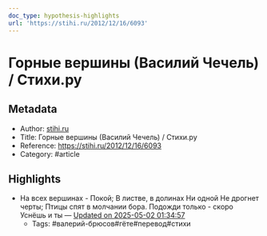 ```yaml
---
doc_type: hypothesis-highlights
url: 'https://stihi.ru/2012/12/16/6093'
---
```

# Горные вершины (Василий Чечель) / Стихи.ру

## Metadata
- Author: [stihi.ru]()
- Title: Горные вершины (Василий Чечель) / Стихи.ру
- Reference: https://stihi.ru/2012/12/16/6093
- Category: #article

## Highlights
- На всех вершинах - Покой; В листве, в долинах Ни одной Не дрогнет черты; Птицы спят в молчании бора. Подожди только - скоро Уснёшь и ты — [Updated on 2025-05-02 01:34:57](https://hyp.is/gq1ZNibcEfCm0kOYSVK_bA/stihi.ru/2012/12/16/6093)
   - Tags: #валерий-брюсов#гёте#перевод#стихи
